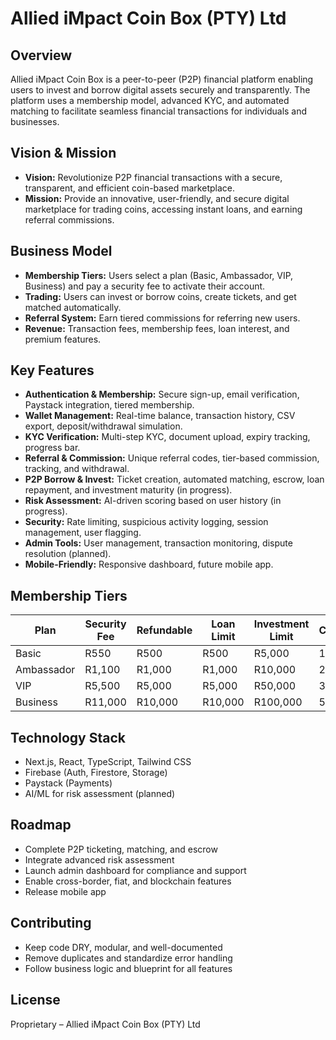 # Allied iMpact Coin Box (PTY) Ltd

## Overview
Allied iMpact Coin Box is a peer-to-peer (P2P) financial platform enabling users to invest and borrow digital assets securely and transparently. The platform uses a membership model, advanced KYC, and automated matching to facilitate seamless financial transactions for individuals and businesses.

## Vision & Mission
- **Vision:** Revolutionize P2P financial transactions with a secure, transparent, and efficient coin-based marketplace.
- **Mission:** Provide an innovative, user-friendly, and secure digital marketplace for trading coins, accessing instant loans, and earning referral commissions.

## Business Model
- **Membership Tiers:** Users select a plan (Basic, Ambassador, VIP, Business) and pay a security fee to activate their account.
- **Trading:** Users can invest or borrow coins, create tickets, and get matched automatically.
- **Referral System:** Earn tiered commissions for referring new users.
- **Revenue:** Transaction fees, membership fees, loan interest, and premium features.

## Key Features
- **Authentication & Membership:** Secure sign-up, email verification, Paystack integration, tiered membership.
- **Wallet Management:** Real-time balance, transaction history, CSV export, deposit/withdrawal simulation.
- **KYC Verification:** Multi-step KYC, document upload, expiry tracking, progress bar.
- **Referral & Commission:** Unique referral codes, tier-based commission, tracking, and withdrawal.
- **P2P Borrow & Invest:** Ticket creation, automated matching, escrow, loan repayment, and investment maturity (in progress).
- **Risk Assessment:** AI-driven scoring based on user history (in progress).
- **Security:** Rate limiting, suspicious activity logging, session management, user flagging.
- **Admin Tools:** User management, transaction monitoring, dispute resolution (planned).
- **Mobile-Friendly:** Responsive dashboard, future mobile app.

## Membership Tiers
| Plan        | Security Fee | Refundable | Loan Limit | Investment Limit | Commission | Txn Fee | Admin Fee |
|-------------|-------------|------------|------------|------------------|------------|---------|-----------|
| Basic       | R550        | R500       | R500       | R5,000           | 1%         | R10     | R50       |
| Ambassador  | R1,100      | R1,000     | R1,000     | R10,000          | 2%         | R10     | R100      |
| VIP         | R5,500      | R5,000     | R5,000     | R50,000          | 3%         | R10     | R500      |
| Business    | R11,000     | R10,000    | R10,000    | R100,000         | 5%         | R10     | R1,000    |

## Technology Stack
- Next.js, React, TypeScript, Tailwind CSS
- Firebase (Auth, Firestore, Storage)
- Paystack (Payments)
- AI/ML for risk assessment (planned)

## Roadmap
- Complete P2P ticketing, matching, and escrow
- Integrate advanced risk assessment
- Launch admin dashboard for compliance and support
- Enable cross-border, fiat, and blockchain features
- Release mobile app

## Contributing
- Keep code DRY, modular, and well-documented
- Remove duplicates and standardize error handling
- Follow business logic and blueprint for all features

## License
Proprietary – Allied iMpact Coin Box (PTY) Ltd
